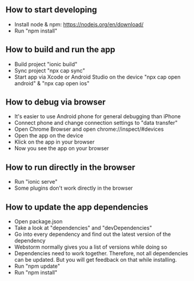 ## How to start developing

- Install node & npm: https://nodejs.org/en/download/
- Run "npm install"

## How to build and run the app

- Build project "ionic build"
- Sync project "npx cap sync"
- Start app via Xcode or Android Studio on the device "npx cap open android" & "npx cap open ios"

## How to debug via browser

- It's easier to use Android phone for general debugging than iPhone
- Connect phone and change connection settings to "data transfer"
- Open Chrome Browser and open chrome://inspect/#devices
- Open the app on the device
- Klick on the app in your browser
- Now you see the app on your browser

## How to run directly in the browser

- Run "ionic serve"
- Some plugins don't work directly in the browser

## How to update the app dependencies 

- Open package.json 
- Take a look at "dependencies" and "devDependencies"
- Go into every dependency and find out the latest version of the dependency
- Webstorm normally gives you a list of versions while doing so
- Dependencies need to work together. Therefore, not all dependencies can be updated. But you will get feedback on that while installing.
- Run "npm update"
- Run "npm install"
